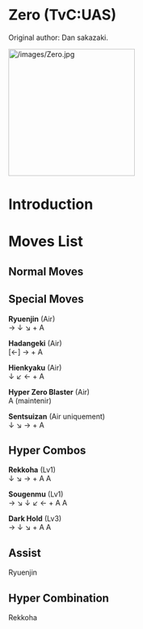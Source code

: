 # Zero (TvC:UAS)

Original author: Dan sakazaki.

<img src="/images/Zero.jpg" title="/images/Zero.jpg" width="250"
alt="/images/Zero.jpg" />  

# Introduction

# Moves List

## Normal Moves

## Special Moves

**Ryuenjin** (Air)  
→ ↓ ↘ + A

**Hadangeki** (Air)  
\[←\] → + A

**Hienkyaku** (Air)  
↓ ↙ ← + A

**Hyper Zero Blaster** (Air)  
A (maintenir)

**Sentsuizan** (Air uniquement)  
↓ ↘ → + A

## Hyper Combos

**Rekkoha** (Lv1)  
↓ ↘ → + A A

**Sougenmu** (Lv1)  
→ ↘ ↓ ↙ ← + A A

**Dark Hold** (Lv3)  
→ ↓ ↘ + A A

## Assist

Ryuenjin

## Hyper Combination

Rekkoha
